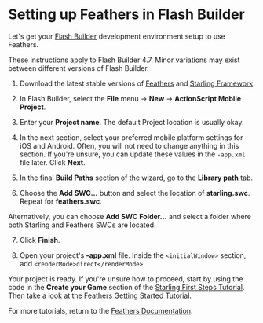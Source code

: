 # Setting up Feathers in Flash Builder

Let's get your [Flash Builder](http://www.adobe.com/products/flash-builder.html) development environment setup to use Feathers.

These instructions apply to Flash Builder 4.7. Minor variations may exist between different versions of Flash Builder.

1. Download the latest stable versions of [Feathers](http://feathersui.com/download/) and [Starling Framework](http://gamua.com/starling/download/).

2. In Flash Builder, select the **File** menu → **New** → **ActionScript Mobile Project**.

3. Enter your **Project name**. The default Project location is usually okay.

4. In the next section, select your preferred mobile platform settings for iOS and Android. Often, you will not need to change anything in this section. If you're unsure, you can update these values in the `-app.xml` file later. Click **Next**.

5. In the final **Build Paths** section of the wizard, go to the **Library path** tab.

6. Choose the **Add SWC…** button and select the location of **starling.swc**. Repeat for **feathers.swc**.

Alternatively, you can choose **Add SWC Folder…** and select a folder where both Starling and Feathers SWCs are located.

7. Click **Finish**.

8. Open your project's **-app.xml** file. Inside the `<initialWindow>` section, add `<renderMode>direct</renderMode>`.

Your project is ready. If you're unsure how to proceed, start by using the code in the **Create your Game** section of the [Starling First Steps Tutorial](http://gamua.com/starling/first-steps/). Then take a look at the [Feathers Getting Started Tutorial](getting-started.html).

For more tutorials, return to the [Feathers Documentation](start.html).


